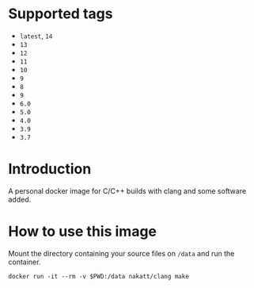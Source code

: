 # Supported tags

* `latest`, `14`
* `13`
* `12`
* `11`
* `10`
* `9`
* `8`
* `9`
* `6.0`
* `5.0`
* `4.0`
* `3.9`
* `3.7`

# Introduction

A personal docker image for C/C++ builds with clang and some software added.

# How to use this image

Mount the directory containing your source files on `/data` and run the container.

```
docker run -it --rm -v $PWD:/data nakatt/clang make
```
